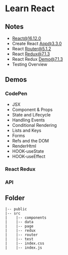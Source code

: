 # Learn React

## Notes

- React@16.12.0
- Create React App@3.3.0
- React Router@5.1.2
- React Redux@7.1.3
- React Redux Demo@7.1.3
- Testing Overview

## Demos

### CodePen

- JSX
- Component & Props
- State and Lifecycle
- Handling Events
- Conditional Rendering
- Lists and Keys
- Forms
- Refs and the DOM
- RenderHtml
- HOOK-useState
- HOOK-useEffect

### React Redux
### API

## Folder
```
|-- public
|-- src
|    |-- components
|    |-- data
|    |-- page
|    |-- redux
|    |-- router
|    |-- test
|    |-- index.css
|    |-- index.js
```

```
